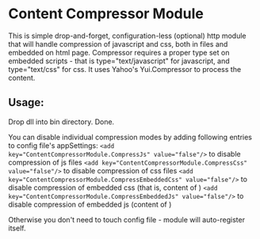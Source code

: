 ﻿Content Compressor Module
==========

This is simple drop-and-forget, configuration-less (optional) http module that will handle compression of javascript and css, both in files and embedded on html page.
Compressor requires a proper type set on embedded scripts - that is type="text/javascript" for javascript, and  type="text/css" for css.
It uses Yahoo's Yui.Compressor to process the content.


Usage:
------

Drop dll into bin directory. Done.

You can disable individual compression modes by adding following entries to config file's appSettings:
  `<add key="ContentCompressorModule.CompressJs" value="false"/>`             to disable compression of js files
  `<add key="ContentCompressorModule.CompressCss" value="false"/>`            to disable compression of css files
  `<add key="ContentCompressorModule.CompressEmbeddedCss" value="false"/>`    to disable compression of embedded css (that is, content of <style type="text/css"></style>)
  `<add key="ContentCompressorModule.CompressEmbeddedJs" value="false"/>`     to disable compression of embedded js (content of <script type="text/javascript"></script>)

  Otherwise you don't need to touch config file - module will auto-register itself.